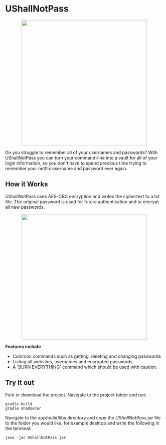 # UShallNotPass

<p align="center">
    <img width="400px" src="https://media3.giphy.com/media/SlhWQJAX3rCBqgizHR/giphy.gif"/>
</p>


Do you struggle to remember all of your usernames and passwords?
With UShallNotPass you can turn your command-line into a vault for all of your login information, so you don't have to spend precious time trying to remember your netflix username and password ever again.


 
## How it Works
UShallNotPass uses AES-CBC encryption and writes the ciphertext to a txt file. The original password is used for future authentication and to encrypt all new passwords. 

<p align="center">
    <img width="400px" src=" https://i.ibb.co/YcggtMW/ushallnotpassscreenshot.png"/>
</p>

**Features include**

* Common commands such as getting, deleting and changing passwords
* Listing all websites, usernames and encrypted passwords
* A 'BURN EVERYTHING' command which should be used with caution. 

## Try It out 

Fork or download the project. Navigate to the project folder and run:  

```
gradle build
gradle shadowJar 
```
Navigate to the app/build/libs directory and copy the *UShallNotPass.jar* file to the folder you would like, for example desktop and write the following in the terminal:

```
java -jar UShallNotPass.jar
``` 






